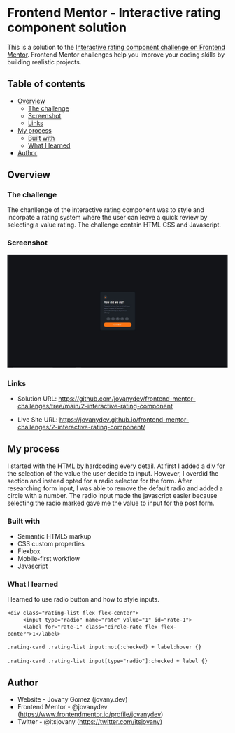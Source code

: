# Frontend Mentor - Interactive rating component solution

This is a solution to the [Interactive rating component challenge on Frontend Mentor](https://www.frontendmentor.io/challenges/interactive-rating-component-koxpeBUmI). Frontend Mentor challenges help you improve your coding skills by building realistic projects. 

## Table of contents

- [Overview](#overview)
  - [The challenge](#the-challenge)
  - [Screenshot](#screenshot)
  - [Links](#links)
- [My process](#my-process)
  - [Built with](#built-with)
  - [What I learned](#what-i-learned)
- [Author](#author)

## Overview

### The challenge
The chanllenge of the interactive rating component was to style and incorpate a rating system where the user can leave a quick review by selecting a value rating. The challenge contain HTML CSS and Javascript.


### Screenshot

![](./screenshot.jpg)

### Links

- Solution URL: https://github.com/jovanydev/frontend-mentor-challenges/tree/main/2-interactive-rating-component

- Live Site URL: https://jovanydev.github.io/frontend-mentor-challenges/2-interactive-rating-component/

## My process

I started with the HTML by hardcoding every detail. At first I added a div for the selection of the value the user decide to input. However, I overdid the section and instead opted for a radio selector for the form. After researching form input, I was able to remove the default radio and added a circle with a number. The radio input made the javascript easier because selecting the radio marked gave me the value to input for the post form. 

### Built with

- Semantic HTML5 markup
- CSS custom properties
- Flexbox
- Mobile-first workflow
- Javascript 

### What I learned

I learned to use radio button and how to style inputs. 
```
<div class="rating-list flex flex-center">
     <input type="radio" name="rate" value="1" id="rate-1">
     <label for="rate-1" class="circle-rate flex flex-center">1</label>
```

```
.rating-card .rating-list input:not(:checked) + label:hover {}

.rating-card .rating-list input[type="radio"]:checked + label {}

```

## Author

- Website - Jovany Gomez (jovany.dev)
- Frontend Mentor - @jovanydev
(https://www.frontendmentor.io/profile/jovanydev)
- Twitter - @itsjovany
(https://twitter.com/itsjovany)
